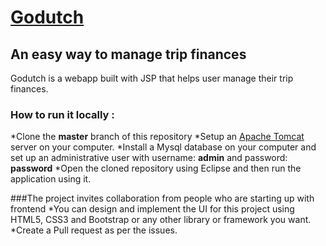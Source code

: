 # [Godutch](http://http://godutch-env-1.itjaujxpnz.us-east-2.elasticbeanstalk.com/)
## An easy way to manage trip finances

Godutch is a webapp built with JSP that helps user manage their trip finances.

### How to run it locally :

*Clone the **master** branch of this repository
*Setup an [Apache Tomcat](https://tomcat.apache.org/download-80.cgi) server on your computer.
*Install a Mysql database on your computer and set up an administrative user with username: **admin** and password: **password**
*Open the cloned repository using Eclipse and then run the application using it.

###The project invites collaboration from people who are starting up with frontend 
*You can design and implement the UI for this project using HTML5, CSS3 and Bootstrap or any other library or framework you want.
*Create a Pull request as per the issues.

